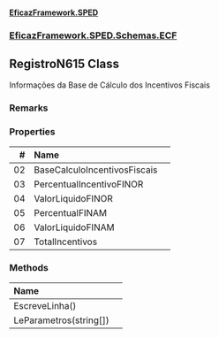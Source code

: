 #### [EficazFramework.SPED](EficazFrameworkSPED.md 'EficazFramework SPED')
### [EficazFramework.SPED.Schemas.ECF](EficazFramework.SPED.Schemas.ECF.md 'EficazFramework.SPED.Schemas.ECF')

## RegistroN615 Class

Informações da Base de Cálculo dos Incentivos Fiscais

### Remarks
### Properties

| # | Name | |
| ---: | :--- | :--- |
| 02 | BaseCalculoIncentivosFiscais |  |
| 03 | PercentualIncentivoFINOR |  |
| 04 | ValorLiquidoFINOR |  |
| 05 | PercentualFINAM |  |
| 06 | ValorLiquidoFINAM |  |
| 07 | TotalIncentivos |  |
### Methods

| Name | |
| :--- | :--- |
| EscreveLinha() |  |
| LeParametros(string[]) |  |
